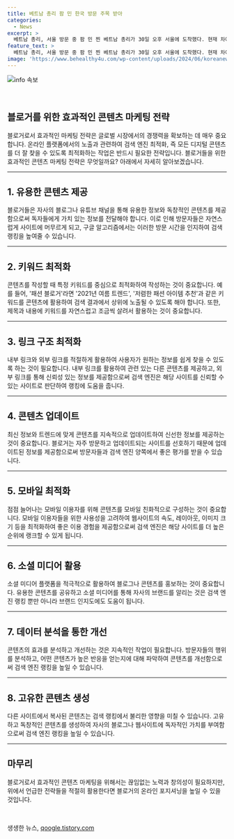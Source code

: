 ```yaml
---
title: 베트남 총리 팜 민 한국 방문 주목 받아
categories:
  - News
excerpt: >
  베트남 총리, 서울 방문 중 팜 민 찐 베트남 총리가 30일 오후 서울에 도착했다. 현재 차에서 향하고 있다.
feature_text: >
  베트남 총리, 서울 방문 중 팜 민 찐 베트남 총리가 30일 오후 서울에 도착했다. 현재 차에서 향하고 있다.
image: 'https://www.behealthy4u.com/wp-content/uploads/2024/06/koreanews.jpg'
---
```


<p><img src="https://www.behealthy4u.com/wp-content/uploads/2024/06/koreanews.jpg" alt="info 속보" /></p>

<p data-ke-size="size16">&nbsp;</p>

<h2 data-ke-size="size26">블로거를 위한 효과적인 콘텐츠 마케팅 전략</h2>

<p data-ke-size="size16">블로거로서 효과적인 마케팅 전략은 글로벌 시장에서의 경쟁력을 확보하는 데 매우 중요합니다. 온라인 플랫폼에서의 노출과 관련하여 검색 엔진 최적화, 즉  모든 디지털 콘텐츠를 더 잘 찾을 수 있도록 최적화하는 작업은 반드시 필요한 전략입니다. 블로거들을 위한 효과적인 콘텐츠 마케팅 전략은 무엇일까요? 아래에서 자세히 알아보겠습니다.</p>

<hr>

<h2 data-ke-size="size24">1. 유용한 콘텐츠 제공</h2>

<p data-ke-size="size16">블로거들은 자사의 블로그나 유튜브 채널을 통해 유용한 정보와 독창적인 콘텐츠를 제공함으로써 독자들에게 가치 있는 정보를 전달해야 합니다. 이로 인해 방문자들은 자연스럽게 사이트에 머무르게 되고, 구글 알고리즘에서는 이러한 방문 시간을 인지하여 검색 랭킹을 높여줄 수 있습니다. </p>

<hr>

<h2 data-ke-size="size24">2. 키워드 최적화</h2>

<p data-ke-size="size16">콘텐츠를 작성할 때 특정 키워드를 중심으로 최적화하여 작성하는 것이 중요합니다. 예를 들어, '패션 블로거'라면 '2021년 여름 트렌드', '저렴한 패션 아이템 추천'과 같은 키워드를 콘텐츠에 활용하여 검색 결과에서 상위에 노출될 수 있도록 해야 합니다. 또한, 제목과 내용에 키워드를 자연스럽고 조금씩 살려서 활용하는 것이 중요합니다.</p>

<hr>

<h2 data-ke-size="size24">3. 링크 구조 최적화</h2>

<p data-ke-size="size16">내부 링크와 외부 링크를 적절하게 활용하여 사용자가 원하는 정보를 쉽게 찾을 수 있도록 하는 것이 필요합니다. 내부 링크를 활용하여 관련 있는 다른 콘텐츠를 제공하고, 외부 링크를 통해 신뢰성 있는 정보를 제공함으로써 검색 엔진은 해당 사이트를 신뢰할 수 있는 사이트로 판단하여 랭킹에 도움을 줍니다.</p>

<hr>

<h2 data-ke-size="size24">4. 콘텐츠 업데이트</h2>

<p data-ke-size="size16">최신 정보와 트렌드에 맞게 콘텐츠를 지속적으로 업데이트하여 신선한 정보를 제공하는 것이 중요합니다. 블로거는 자주 방문하고 업데이트되는 사이트를 선호하기 때문에 업데이트된 정보를 제공함으로써 방문자들과 검색 엔진 양쪽에서 좋은 평가를 받을 수 있습니다.</p>

<hr>

<h2 data-ke-size="size24">5. 모바일 최적화</h2>

<p data-ke-size="size16">점점 늘어나는 모바일 이용자를 위해 콘텐츠를 모바일 친화적으로 구성하는 것이 중요합니다. 모바일 이용자들을 위한 사용성을 고려하여 웹사이트의 속도, 레이아웃, 이미지 크기 등을 최적화하여 좋은 이용 경험을 제공함으로써 검색 엔진은 해당 사이트를 더 높은 순위에 랭크할 수 있게 됩니다.</p>

<hr>

<h2 data-ke-size="size24">6. 소셜 미디어 활용</h2>

<p data-ke-size="size16">소셜 미디어 플랫폼을 적극적으로 활용하여 블로그나 콘텐츠를 홍보하는 것이 중요합니다. 유용한 콘텐츠를 공유하고 소셜 미디어를 통해 자사의 브랜드를 알리는 것은 검색 엔진 랭킹 뿐만 아니라 브랜드 인지도에도 도움이 됩니다.</p>

<hr>

<h2 data-ke-size="size24">7. 데이터 분석을 통한 개선</h2>

<p data-ke-size="size16">콘텐츠의 효과를 분석하고 개선하는 것은 지속적인 작업이 필요합니다. 방문자들의 행위를 분석하고, 어떤 콘텐츠가 높은 반응을 얻는지에 대해 파악하여 콘텐츠를 개선함으로써 검색 엔진 랭킹을 높일 수 있습니다.</p>

<hr>

<h2 data-ke-size="size24">8. 고유한 콘텐츠 생성</h2>

<p data-ke-size="size16">다른 사이트에서 복사된 콘텐츠는 검색 랭킹에서 불리한 영향을 미칠 수 있습니다. 고유하고 독창적인 콘텐츠를 생성하여 자사의 블로그나 웹사이트에 독자적인 가치를 부여함으로써 검색 엔진 랭킹을 높일 수 있습니다.</p>

<hr>

<h2 data-ke-size="size24">마무리</h2>

<p data-ke-size="size16">블로거로서 효과적인 콘텐츠 마케팅을 위해서는 끊임없는 노력과 창의성이 필요하지만, 위에서 언급한 전략들을 적절히 활용한다면 블로거의 온라인 포지셔닝을 높일 수 있을 것입니다. </p>

<p data-ke-size="size16">&nbsp;</p>
생생한 뉴스, <a href="https://qoogle.tistory.com" rel="dofollow">qoogle.tistory.com</a>


